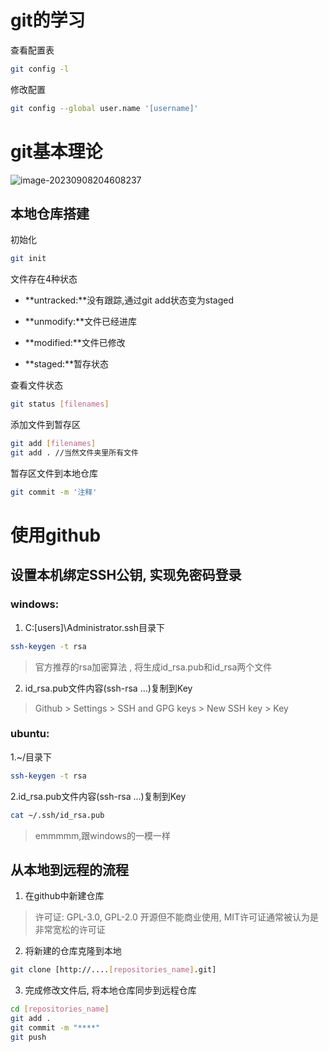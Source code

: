 # git的学习

查看配置表

```bash
git config -l
```

修改配置

```bash
git config --global user.name '[username]'
```

# git基本理论

![image-20230908204608237](C:\Users\junwe\AppData\Roaming\Typora\typora-user-images\image-20230908204608237.png)

## 本地仓库搭建

初始化

```bash
git init
```

文件存在4种状态

- **untracked:**没有跟踪,通过git add状态变为staged

- **unmodify:**文件已经进库

- **modified:**文件已修改

- **staged:**暂存状态

查看文件状态

```bash
git status [filenames]
```

添加文件到暂存区

```bash
git add [filenames]
git add . //当然文件夹里所有文件
```

暂存区文件到本地仓库

```bash
git commit -m '注释'
```

# 使用github

## 设置本机绑定SSH公钥, 实现免密码登录

### windows:

1. C:\[users]\Administrator\.ssh目录下

```bash
ssh-keygen -t rsa
```

> 官方推荐的rsa加密算法 , 将生成id_rsa.pub和id_rsa两个文件

2. id_rsa.pub文件内容(ssh-rsa ...)复制到Key

> Github > Settings > SSH and GPG keys > New SSH key > Key

### ubuntu:

1.~/目录下

```bash
ssh-keygen -t rsa
```

2.id_rsa.pub文件内容(ssh-rsa ...)复制到Key

```bash
cat ~/.ssh/id_rsa.pub
```

> emmmmm,跟windows的一模一样

## 从本地到远程的流程

1. 在github中新建仓库

> 许可证: GPL-3.0, GPL-2.0 开源但不能商业使用, MIT许可证通常被认为是非常宽松的许可证

2. 将新建的仓库克隆到本地

```bash
git clone [http://....[repositories_name].git]
```

3. 完成修改文件后, 将本地仓库同步到远程仓库

```bash
cd [repositories_name]
git add .
git commit -m "****"
git push
```

